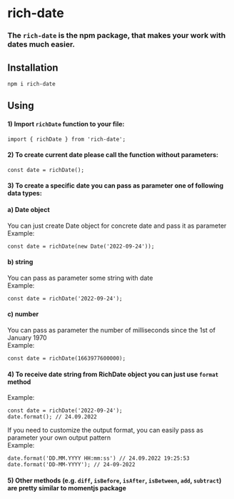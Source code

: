 # rich-date

### The `rich-date` is the npm package, that makes your work with dates much easier.

## Installation
```
npm i rich-date
```

## Using
#### 1) Import `richDate` function to your file:
```
import { richDate } from 'rich-date';
```

#### 2) To create current date please call the function without parameters:
```
const date = richDate();
```

#### 3) To create a specific date you can pass as parameter one of following data types:
#### a) Date object
You can just create Date object for concrete date and pass it as parameter
<br>
Example:
```
const date = richDate(new Date('2022-09-24'));
```

#### b) string
You can pass as parameter some string with date
<br>
Example:
```
const date = richDate('2022-09-24');
```

#### c) number
You can pass as parameter the number of milliseconds since the 1st of January 1970
<br>
Example:
```
const date = richDate(1663977600000);
```

#### 4) To receive date string from RichDate object you can just use `format` method
Example:
```
const date = richDate('2022-09-24');
date.format(); // 24.09.2022
```

If you need to customize the output format, you can easily pass as parameter your own output pattern
<br>
Example:
```
date.format('DD.MM.YYYY HH:mm:ss') // 24.09.2022 19:25:53
date.format('DD-MM-YYYY'); // 24-09-2022
```

#### 5) Other methods (e.g. `diff`, `isBefore`, `isAfter`, `isBetween`, `add`, `subtract`) are pretty similar to momentjs package
